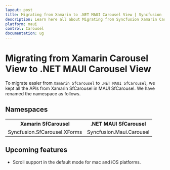 ```yaml
---
layout: post
title: Migrating from Xamarin to .NET MAUI Carousel View | Syncfusion 
description: Learn here all about Migrating from Syncfusion Xamarin Carousel View to Syncfusion .NET MAUI Carousel View control and more.
platform: maui
control: Carousel
documentation: ug
---  
```


# Migrating from Xamarin Carousel View to .NET MAUI Carousel View 

To migrate easier from `Xamarin SfCarousel` to `.NET MAUI SfCarousel`, we kept all the APIs from Xamarin SfCarousel in MAUI SfCarousel. We have renamed the namespace as follows.

## Namespaces 

<table>
<tr>
<th>Xamarin SfCarousel</th>
<th>.NET MAUI SfCarousel</th></tr>
<tr>
<td>Syncfusion.SfCarousel.XForms</td>
<td>Syncfusion.Maui.Carousel</td></tr>
</table>

## Upcoming features

  * Scroll support in the default mode for mac and iOS platforms.
